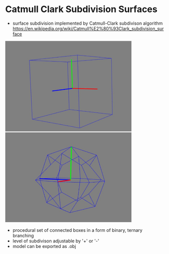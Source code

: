 # Catmull Clark Subdivision Surfaces

- surface subdivision implemented by Catmull-Clark subdivison algorithm https://en.wikipedia.org/wiki/Catmull%E2%80%93Clark_subdivision_surface

<p>
  <img src="images/cube.JPG" width = "400" />
  <img src="images/cubediv1.JPG" width = "400" height = "285" />   
</p>

- procedural set of connected boxes in a form of binary, ternary branching
- level of subdivison adjustable by '+' or '-'
- model can be exported as .obj 
